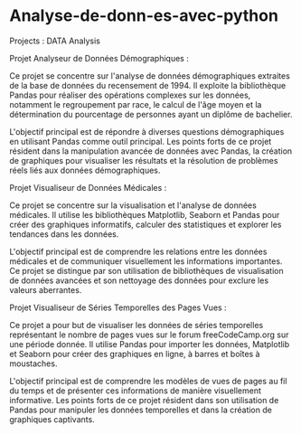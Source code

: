 # Analyse-de-donn-es-avec-python

Projects : DATA Analysis

Projet Analyseur de Données Démographiques :

Ce projet se concentre sur l'analyse de données démographiques extraites de la base de données du recensement de 1994. Il exploite la bibliothèque Pandas pour réaliser des opérations complexes sur les données, notamment le regroupement par race, le calcul de l'âge moyen et la détermination du pourcentage de personnes ayant un diplôme de bachelier.

L'objectif principal est de répondre à diverses questions démographiques en utilisant Pandas comme outil principal. Les points forts de ce projet résident dans la manipulation avancée de données avec Pandas, la création de graphiques pour visualiser les résultats et la résolution de problèmes réels liés aux données démographiques.

Projet Visualiseur de Données Médicales :

Ce projet se concentre sur la visualisation et l'analyse de données médicales. Il utilise les bibliothèques Matplotlib, Seaborn et Pandas pour créer des graphiques informatifs, calculer des statistiques et explorer les tendances dans les données.

L'objectif principal est de comprendre les relations entre les données médicales et de communiquer visuellement les informations importantes. Ce projet se distingue par son utilisation de bibliothèques de visualisation de données avancées et son nettoyage des données pour exclure les valeurs aberrantes.

Projet Visualiseur de Séries Temporelles des Pages Vues :

Ce projet a pour but de visualiser les données de séries temporelles représentant le nombre de pages vues sur le forum freeCodeCamp.org sur une période donnée. Il utilise Pandas pour importer les données, Matplotlib et Seaborn pour créer des graphiques en ligne, à barres et boîtes à moustaches.

L'objectif principal est de comprendre les modèles de vues de pages au fil du temps et de présenter ces informations de manière visuellement informative. Les points forts de ce projet résident dans son utilisation de Pandas pour manipuler les données temporelles et dans la création de graphiques captivants.
